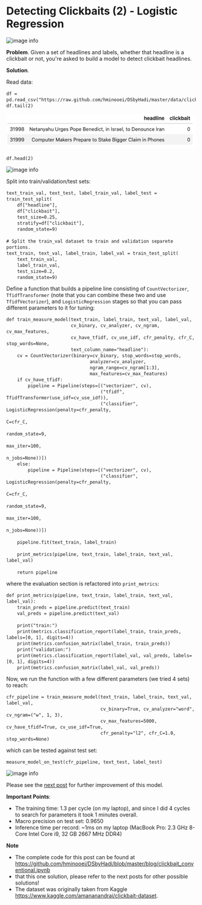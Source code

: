 # Detecting Clickbaits (2) - Logistic Regression


![image info](./images/p2-header.jpg, "by MMT Stock")

**Problem**.
Given a set of headlines and labels, whether that headline is a clickbait or 
not, you're asked to build a model to detect clickbait headlines.

**Solution**.

Read data:

```
df = pd.read_csv("https://raw.github.com/hminooei/DSbyHadi/master/data/clickbait_data.csv.zip")
df.tail(2)
```

![image info](./images/tail2.PNG)

```df.head(2)```

![image info](./images/head2.PNG)

Split into train/validation/test sets:

```
text_train_val, text_test, label_train_val, label_test = train_test_split(
    df["headline"], 
    df["clickbait"], 
    test_size=0.25, 
    stratify=df["clickbait"], 
    random_state=9)

# Split the train_val dataset to train and validation separete portions.
text_train, text_val, label_train, label_val = train_test_split(
    text_train_val,
    label_train_val, 
    test_size=0.2, 
    random_state=9)
```

Define a function that builds a pipeline line consisting of `CountVectorizer`,
`TfidfTransformer` (note that you can combine these two and use `TfidfVectorizer`), 
and `LogisticRegression` stages so that you can pass different parameters to it 
for tuning:

```
def train_measure_model(text_train, label_train, text_val, label_val,
                        cv_binary, cv_analyzer, cv_ngram, cv_max_features,
                        cv_have_tfidf, cv_use_idf, cfr_penalty, cfr_C, stop_words=None, 
                        text_column_name="headline"):
    cv = CountVectorizer(binary=cv_binary, stop_words=stop_words,
                               analyzer=cv_analyzer,
                               ngram_range=cv_ngram[1:3],
                               max_features=cv_max_features)
    if cv_have_tfidf:
        pipeline = Pipeline(steps=[("vectorizer", cv), 
                                   ("tfidf", TfidfTransformer(use_idf=cv_use_idf)),
                                   ("classifier", LogisticRegression(penalty=cfr_penalty,
                                                                     C=cfr_C,
                                                                     random_state=9,
                                                                     max_iter=100,
                                                                     n_jobs=None))])
    else:
        pipeline = Pipeline(steps=[("vectorizer", cv), 
                                   ("classifier", LogisticRegression(penalty=cfr_penalty,
                                                                     C=cfr_C,
                                                                     random_state=9,
                                                                     max_iter=100,
                                                                     n_jobs=None))])

    pipeline.fit(text_train, label_train)
    
    print_metrics(pipeline, text_train, label_train, text_val, label_val)

    return pipeline
```

where the evaluation section is refactored into `print_metrics`:
```
def print_metrics(pipeline, text_train, label_train, text_val, label_val):
    train_preds = pipeline.predict(text_train)
    val_preds = pipeline.predict(text_val)
    
    print("train:")
    print(metrics.classification_report(label_train, train_preds, labels=[0, 1], digits=4))
    print(metrics.confusion_matrix(label_train, train_preds))
    print("validation:")
    print(metrics.classification_report(label_val, val_preds, labels=[0, 1], digits=4))
    print(metrics.confusion_matrix(label_val, val_preds))
```

Now, we run the function with a few different parameters (we tried 4 sets) to reach:
```
cfr_pipeline = train_measure_model(text_train, label_train, text_val, label_val,
                                   cv_binary=True, cv_analyzer="word", cv_ngram=("w", 1, 3), 
                                   cv_max_features=5000, cv_have_tfidf=True, cv_use_idf=True, 
                                   cfr_penalty="l2", cfr_C=1.0, stop_words=None)
```

which can be tested against test set:
```
measure_model_on_test(cfr_pipeline, text_test, label_test)
```
![image info](./images/test2.PNG)

Please see the [next post](https://github.com/hminooei/hminooei.github.io/blob/post1/_posts/2020-05-10-clickbaits3.md) for
further improvement of this model.


**Important Points**:
- The training time: 1.3 per cycle (on my laptop), and since I did 4 cycles to search for parameters 
it took 1 minutes overall.
- Macro precision on test set: 0.9650
- Inference time per record: ~1ms on my laptop (MacBook Pro: 2.3 GHz 8-Core Intel Core i9, 32 GB 2667 MHz DDR4)

**Note** 
- The complete code for this post can be found at https://github.com/hminooei/DSbyHadi/blob/master/blog/clickbait_conventional.ipynb
- that this one solution, please refer to the next posts for other 
possible solutions!
- The dataset was originally taken from Kaggle https://www.kaggle.com/amananandrai/clickbait-dataset. 